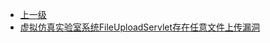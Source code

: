 * [上一级](docs/wy876_poc/)
* [虚拟仿真实验室系统FileUploadServlet存在任意文件上传漏洞](docs/wy876_poc/%E8%99%9A%E6%8B%9F%E4%BB%BF%E7%9C%9F%E5%AE%9E%E9%AA%8C%E5%AE%A4%E7%B3%BB%E7%BB%9F/%E8%99%9A%E6%8B%9F%E4%BB%BF%E7%9C%9F%E5%AE%9E%E9%AA%8C%E5%AE%A4%E7%B3%BB%E7%BB%9FFileUploadServlet%E5%AD%98%E5%9C%A8%E4%BB%BB%E6%84%8F%E6%96%87%E4%BB%B6%E4%B8%8A%E4%BC%A0%E6%BC%8F%E6%B4%9E.md)
